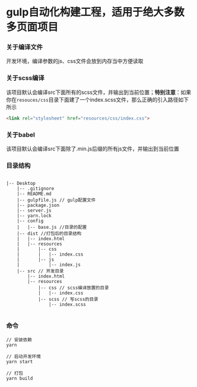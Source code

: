 # gulp自动化构建工程，适用于绝大多数多页面项目

### 关于编译文件
开发环境，编译参数的js、css文件会放到内存当中方便读取

### 关于scss编译
该项目默认会编译src下面所有的scss文件，并输出到当前位置；**特别注意**：如果你在`resouces/css`目录下面建了一个index.scss文件，那么正确的引入路径如下所示

```html
<link rel="stylesheet" href="resources/css/index.css">
```

### 关于babel
该项目默认会编译src下面除了.min.js后缀的所有js文件，并输出到当前位置

### 目录结构

```

|-- Desktop
    |-- .gitignore
    |-- README.md
    |-- gulpfile.js // gulp配置文件
    |-- package.json
    |-- server.js
    |-- yarn.lock
    |-- config
    |   |-- base.js //目录的配置
    |-- dist //打包后的目录结构
    |   |-- index.html
    |   |-- resources
    |       |-- css
    |       |   |-- index.css
    |       |-- js
    |           |-- index.js
    |-- src // 开发目录
        |-- index.html
        |-- resources
            |-- css // scss编译放置的目录
            |   |-- index.css
            |-- scss // 写scss的目录
                |-- index.scss


```

### 命令

```
// 安装依赖
yarn 

// 启动开发环境
yarn start 

// 打包
yarn build

```
